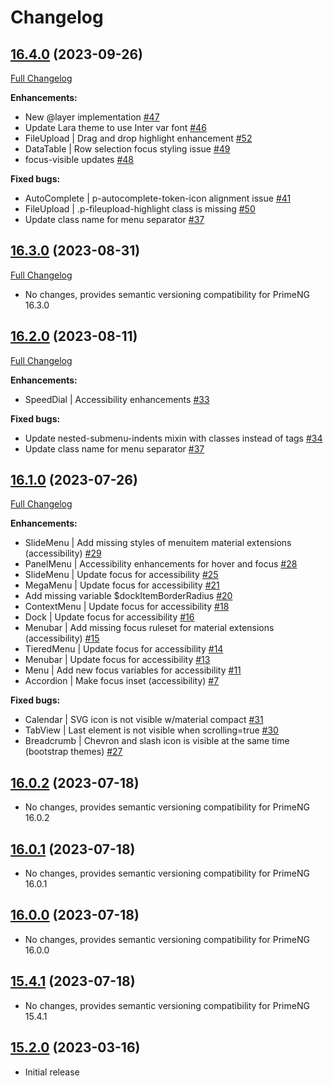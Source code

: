 # Changelog

## [16.4.0](https://github.com/primefaces/primeng-sass-theme/tree/16.4.0) (2023-09-26)
[Full Changelog](https://github.com/primefaces/primeng-sass-theme/compare/16.3.0...16.4.0)

**Enhancements:**
- New @layer implementation [\#47](https://github.com/primefaces/primeng-sass-theme/issues/#47)
- Update Lara theme to use Inter var font [\#46](https://github.com/primefaces/primeng-sass-theme/issues/#46)
- FileUpload | Drag and drop highlight enhancement [\#52](https://github.com/primefaces/primeng-sass-theme/issues/#52)
- DataTable | Row selection focus styling issue [\#49](https://github.com/primefaces/primeng-sass-theme/issues/#49)
- focus-visible updates [\#48](https://github.com/primefaces/primeng-sass-theme/issues/#48)

**Fixed bugs:**
- AutoComplete | p-autocomplete-token-icon alignment issue [\#41](https://github.com/primefaces/primeng-sass-theme/issues/#50)
- FileUpload | .p-fileupload-highlight class is missing  [\#50](https://github.com/primefaces/primeng-sass-theme/issues/#50)
- Update class name for menu separator [\#37](https://github.com/primefaces/primeng-sass-theme/issues/#37)

  
## [16.3.0](https://github.com/primefaces/primeng-sass-theme/tree/16.3.0) (2023-08-31)
[Full Changelog](https://github.com/primefaces/primeng-sass-theme/compare/16.2.0...16.3.0)

- No changes, provides semantic versioning compatibility for PrimeNG 16.3.0

## [16.2.0](https://github.com/primefaces/primeng-sass-theme/tree/16.2.0) (2023-08-11)
[Full Changelog](https://github.com/primefaces/primeng-sass-theme/compare/16.1.0...16.2.0)

**Enhancements:**
- SpeedDial | Accessibility enhancements [\#33](https://github.com/primefaces/primeng-sass-theme/issues/#33)

**Fixed bugs:**
- Update nested-submenu-indents mixin with classes instead of tags [\#34](https://github.com/primefaces/primeng-sass-theme/issues/#34)
- Update class name for menu separator [\#37](https://github.com/primefaces/primeng-sass-theme/issues/#37)

## [16.1.0](https://github.com/primefaces/primeng-sass-theme/tree/16.1.0) (2023-07-26)
[Full Changelog](https://github.com/primefaces/primeng-sass-theme/compare/16.0.2...16.1.0)

**Enhancements:**
- SlideMenu | Add missing styles of menuitem material extensions (accessibility) [\#29](https://github.com/primefaces/primeng-sass-theme/issues/#29)
- PanelMenu | Accessibility enhancements for hover and focus [\#28](https://github.com/primefaces/primeng-sass-theme/issues/#28)
- SlideMenu | Update focus for accessibility [\#25](https://github.com/primefaces/primeng-sass-theme/issues/#25)
- MegaMenu | Update focus for accessibility [\#21](https://github.com/primefaces/primeng-sass-theme/issues/#21)
- Add missing variable $dockItemBorderRadius [\#20](https://github.com/primefaces/primeng-sass-theme/issues/#20)
- ContextMenu | Update focus for accessibility [\#18](https://github.com/primefaces/primeng-sass-theme/issues/#18)
- Dock | Update focus for accessibility [\#16](https://github.com/primefaces/primeng-sass-theme/issues/#16)
- Menubar | Add missing focus ruleset for material extensions (accessibility) [\#15](https://github.com/primefaces/primeng-sass-theme/issues/#15)
- TieredMenu | Update focus for accessibility [\#14](https://github.com/primefaces/primeng-sass-theme/issues/#14)
- Menubar | Update focus for accessibility [\#13](https://github.com/primefaces/primeng-sass-theme/issues/#13)
- Menu | Add new focus variables for accessibility [\#11](https://github.com/primefaces/primeng-sass-theme/issues/#11)
- Accordion | Make focus inset (accessibility) [\#7](https://github.com/primefaces/primeng-sass-theme/issues/#7)

**Fixed bugs:**
- Calendar | SVG icon is not visible w/material compact [\#31](https://github.com/primefaces/primeng-sass-theme/issues/#31)
- TabView | Last element is not visible when scrolling=true [\#30](https://github.com/primefaces/primeng-sass-theme/issues/#30)
- Breadcrumb | Chevron and slash icon is visible at the same time (bootstrap themes) [\#27](https://github.com/primefaces/primeng-sass-theme/issues/#27)

## [16.0.2](https://github.com/primefaces/primeng-sass-theme/tree/16.0.2) (2023-07-18)

- No changes, provides semantic versioning compatibility for PrimeNG 16.0.2

## [16.0.1](https://github.com/primefaces/primeng-sass-theme/tree/16.0.1) (2023-07-18)

- No changes, provides semantic versioning compatibility for PrimeNG 16.0.1

## [16.0.0](https://github.com/primefaces/primeng-sass-theme/tree/16.0.0) (2023-07-18)

- No changes, provides semantic versioning compatibility for PrimeNG 16.0.0

## [15.4.1](https://github.com/primefaces/primeng-sass-theme/tree/15.4.1) (2023-07-18)

- No changes, provides semantic versioning compatibility for PrimeNG 15.4.1

## [15.2.0](https://github.com/primefaces/primeng-sass-theme/tree/15.2.0) (2023-03-16)

- Initial release
